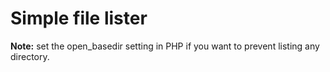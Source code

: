 # Simple file lister

**Note:** set the open_basedir setting in PHP if you want to prevent listing any directory.